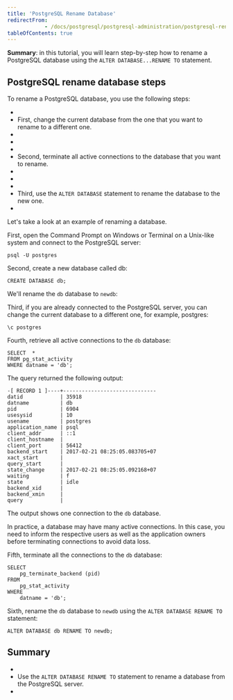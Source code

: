 ```yaml
---
title: 'PostgreSQL Rename Database'
redirectFrom: 
            - /docs/postgresql/postgresql-administration/postgresql-rename-database/
tableOfContents: true
---
```



**Summary**: in this tutorial, you will learn step-by-step how to rename a PostgreSQL database using the `ALTER DATABASE...RENAME TO` statement.





## PostgreSQL rename database steps





To rename a PostgreSQL database, you use the following steps:





- 
- First, change the current database from the one that you want to rename to a different one.
- 
-
- 
- Second, terminate all active connections to the database that you want to rename.
- 
-
- 
- Third, use the `ALTER DATABASE` statement to rename the database to the new one.
- 





Let's take a look at an example of renaming a database.





First, open the Command Prompt on Windows or Terminal on a Unix-like system and connect to the PostgreSQL server:





```
psql -U postgres
```





Second, create a new database called db:





```
CREATE DATABASE db;
```





We'll rename the `db` database to `newdb`:





Third, if you are already connected to the PostgreSQL server, you can change the current database to a different one, for example, postgres:





```
\c postgres
```





Fourth, retrieve all active connections to the `db` database:





```
SELECT  *
FROM pg_stat_activity
WHERE datname = 'db';
```





The query returned the following output:





```
-[ RECORD 1 ]----+------------------------------
datid            | 35918
datname          | db
pid              | 6904
usesysid         | 10
usename          | postgres
application_name | psql
client_addr      | ::1
client_hostname  |
client_port      | 56412
backend_start    | 2017-02-21 08:25:05.083705+07
xact_start       |
query_start      |
state_change     | 2017-02-21 08:25:05.092168+07
waiting          | f
state            | idle
backend_xid      |
backend_xmin     |
query            |
```





The output shows one connection to the `db` database.





In practice, a database may have many active connections. In this case, you need to inform the respective users as well as the application owners before terminating connections to avoid data loss.





Fifth, terminate all the connections to the `db` database:





```
SELECT
    pg_terminate_backend (pid)
FROM
    pg_stat_activity
WHERE
    datname = 'db';
```





Sixth, rename the `db` database to `newdb` using the `ALTER DATABASE RENAME TO` statement:





```
ALTER DATABASE db RENAME TO newdb;
```





## Summary





- 
- Use the `ALTER DATABASE RENAME TO` statement to rename a database from the PostgreSQL server.
- 


